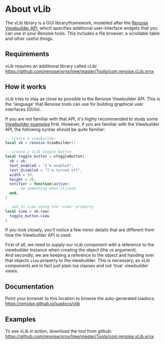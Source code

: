 # About vLib

The vLib library is a GUI library/framework, modelled after the [Renoise Viewbuilder API](https://github.com/renoise/xrnx/blob/master/Documentation/Renoise.ViewBuilder.API.lua), which specifies additional user-interface widgets that you can use in your Renoise tools. This includes a file browser, a scrollable table and other useful things.

## Requirements

vLib requires an additional library called cLib:  
https://github.com/renoise/xrnx/tree/master/Tools/com.renoise.cLib.xrnx

## How it works

vLib tries to stay as close as possible to the Renoise Viewbuilder API. This is the 'language' that Renoise tools can use for building graphical user interfaces (GUIs). 

If you are not familiar with that API, it's highly recommended to study some [Viewbuilder examples](https://github.com/renoise/xrnx/tree/master/Tools/com.renoise.ExampleToolGui.xrnx) first. However, if you are familiar with the Viewbuilder API, the following syntax should be quite familiar: 

```lua
-- create a viewbuilder 
local vb = renoise.ViewBuilder()

-- create a vLib toggle button
local toggle_button = vToggleButton{
  vb = vb,
  text_enabled = "I'm enabled",
  text_disabled = "I'm turned off",
  width = 50,
  height = 20,
  notifier = function(active)
    -- do something when clicked
  end,
}

-- add to view using the 'view' property
local view = vb:row{
  toggle_button.view
}
```

If you look closely, you'll notice a few minor details that are different from how the Viewbuilder API is used. 

First of all, we need to supply our vLib component with a reference to the viewbuilder instance when creating the object (the `vb` argument).  
And secondly, we are keeping a reference to the object and handing over that objects `view` property to the viewbuilder. This is necessary, as vLib components are in fact just plain lua classes and not 'true' viewbuilder views. 


## Documentation

Point your browser to this location to browse the auto-generated luadocs:  
https://renoise.github.io/luadocs/vlib

## Examples 

To see vLib in action, download the tool from github:  
https://github.com/renoise/xrnx/tree/master/Tools/com.renoise.vLib.xrnx

